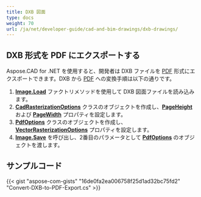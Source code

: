 ```yaml
---
title: DXB 図面
type: docs
weight: 70
url: /ja/net/developer-guide/cad-and-bim-drawings/dxb-drawings/
---
```


## **DXB 形式を PDF にエクスポートする**

Aspose.CAD for .NET を使用すると、開発者は DXB ファイルを [PDF](https://docs.fileformat.com/pdf/) 形式にエクスポートできます。DXB から [PDF](https://docs.fileformat.com/pdf/) への変換手順は以下の通りです。

1. [**Image.Load**](https://reference.aspose.com/cad/net/aspose.cad.image/load/methods/2) ファクトリメソッドを使用して DXB 図面ファイルを読み込みます。
1. [**CadRasterizationOptions**](https://reference.aspose.com/cad/net/aspose.cad.imageoptions/cadrasterizationoptions) クラスのオブジェクトを作成し、[**PageHeight**](https://reference.aspose.com/cad/net/aspose.cad.imageoptions/vectorrasterizationoptions/properties/pageheight) および [**PageWidth**](https://reference.aspose.com/cad/net/aspose.cad.imageoptions/vectorrasterizationoptions/properties/pagewidth) プロパティを設定します。
1. [**PdfOptions**](https://reference.aspose.com/cad/net/aspose.cad.imageoptions/pdfoptions) クラスのオブジェクトを作成し、[**VectorRasterizationOptions**](https://reference.aspose.com/cad/net/aspose.cad.imageoptions/vectorrasterizationoptions) プロパティを設定します。
1. [**Image.Save**](https://reference.aspose.com/cad/net/aspose.cad/image/methods/save/index) を呼び出し、2番目のパラメータとして [**PdfOptions**](https://reference.aspose.com/cad/net/aspose.cad.imageoptions/pdfoptions) のオブジェクトを渡します。

## サンプルコード

{{< gist "aspose-com-gists" "16de0fa2ea006758f25d1ad32bc75fd2" "Convert-DXB-to-PDF-Export.cs" >}}
